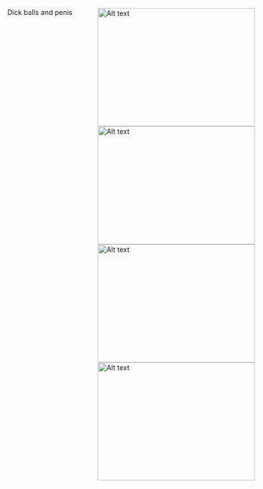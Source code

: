<div display="inline">
  <img style="float: right;"  title="a title" alt="Alt text" src="https://media.tenor.com/K62urNjLvs8AAAAd/goofy-ahh.gif" width="320" height="240">
<img style="float: right;"  title="a title" alt="Alt text" src="https://media.tenor.com/_euMc7sekmAAAAAM/download-meme-mario-rapping.gif" width="320" height="240">
<img style="float: right;"  title="a title" alt="Alt text" src="https://media.tenor.com/a8u27ukaPzMAAAAM/moyai-moai.gif" width="320" height="240">
<img style="float: right;"  title="a title" alt="Alt text" src="https://media.tenor.com/R4Gc_y32GJcAAAAj/cubama-obama.gif" width="320" height="240">
  Dick balls and penis
</div>
